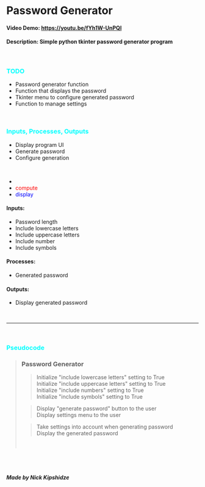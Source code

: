 # Password Generator
#### <b> Video Demo: </b> https://youtu.be/fYh1W-UnPQI
#### <b> Description: </b> Simple python tkinter password generator program

<br>

### <span style="color: cyan">TODO</span>
- Password generator function <br>
- Function that displays the password <br>
- Tkinter menu to configure generated password <br>
- Function to manage settings <br>

<br>

### <span style="color: cyan">Inputs, Processes, Outputs</span>

- Display program UI
- Generate password
- Configure generation

<br>

- <span style="color: white">prompt</span>
- <span style="color: red">compute</span>
- <span style="color: blue">display</span>

#### Inputs:
- Password length
- Include lowercase letters
- Include uppercase letters
- Include number
- Include symbols

#### Processes:
- Generated password

#### Outputs:
- Display generated password

<br><hr><br>

### <span style="color: cyan">Pseudocode</span>

> ### Password Generator
>> Initialize "include lowercase letters" setting to True <br>
>> Initialize "include uppercase letters" setting to True <br>
>> Initialize "include numbers" setting to True <br>
>> Initialize "include symbols" setting to True <br>
> 
>> Display "generate password" button to the user <br>
>> Display settings menu to the user <br>
>
>> Take settings into account when generating password <br>
>> Display the generated password <br>
>
> <br>

<br><br>

##### Made by Nick Kipshidze